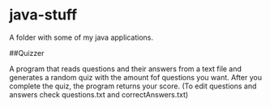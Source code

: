 # java-stuff

A folder with some of my java applications.

##Quizzer

A program that reads questions and their answers from a text file and generates a random quiz with the amount fof questions you want. After you complete the quiz, the program returns your score. (To edit questions and answers check questions.txt and correctAnswers.txt)